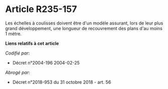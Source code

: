 # Article R235-157

Les échelles à coulisses doivent être d'un modèle assurant, lors de leur plus grand développement, une longueur de
recouvrement des plans d'au moins 1 mètre.

**Liens relatifs à cet article**

_Codifié par_:

  - Décret n°2004-196 2004-02-25

_Abrogé par_:

  - Décret n°2018-953 du 31 octobre 2018 - art. 56
